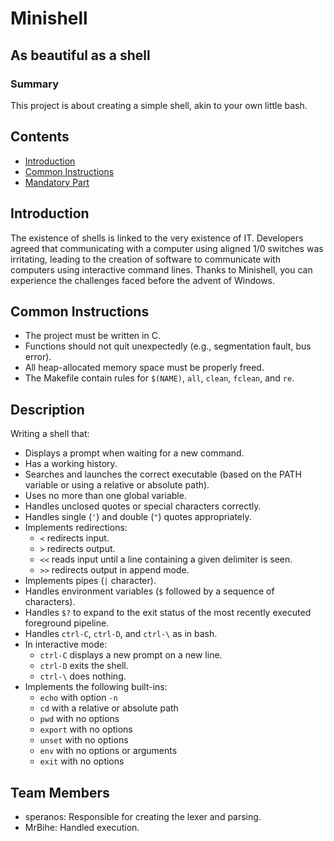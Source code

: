 # Minishell

## As beautiful as a shell

### Summary

This project is about creating a simple shell, akin to your own little bash.

## Contents

- [Introduction](#introduction)
- [Common Instructions](#common-instructions)
- [Mandatory Part](#Description)

## Introduction

The existence of shells is linked to the very existence of IT. Developers agreed that communicating with a computer using aligned 1/0 switches was irritating, leading to the creation of software to communicate with computers using interactive command lines. Thanks to Minishell, you can experience the challenges faced before the advent of Windows.

## Common Instructions

- The project must be written in C.
- Functions should not quit unexpectedly (e.g., segmentation fault, bus error).
- All heap-allocated memory space must be properly freed.
- The Makefile contain rules for `$(NAME)`, `all`, `clean`, `fclean`, and `re`.

## Description

Writing a shell that:

- Displays a prompt when waiting for a new command.
- Has a working history.
- Searches and launches the correct executable (based on the PATH variable or using a relative or absolute path).
- Uses no more than one global variable.
- Handles unclosed quotes or special characters correctly.
- Handles single (`'`) and double (`"`) quotes appropriately.
- Implements redirections:
  - `<` redirects input.
  - `>` redirects output.
  - `<<` reads input until a line containing a given delimiter is seen.
  - `>>` redirects output in append mode.
- Implements pipes (`|` character).
- Handles environment variables (`$` followed by a sequence of characters).
- Handles `$?` to expand to the exit status of the most recently executed foreground pipeline.
- Handles `ctrl-C`, `ctrl-D`, and `ctrl-\` as in bash.
- In interactive mode:
  - `ctrl-C` displays a new prompt on a new line.
  - `ctrl-D` exits the shell.
  - `ctrl-\` does nothing.
- Implements the following built-ins:
  - `echo` with option `-n`
  - `cd` with a relative or absolute path
  - `pwd` with no options
  - `export` with no options
  - `unset` with no options
  - `env` with no options or arguments
  - `exit` with no options

## Team Members

  - speranos: Responsible for creating the lexer and parsing.
  - MrBihe: Handled execution.
